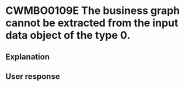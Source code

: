# CWMBO0109E The business graph cannot be extracted from the input data object of the type 0.

## Explanation

## User response